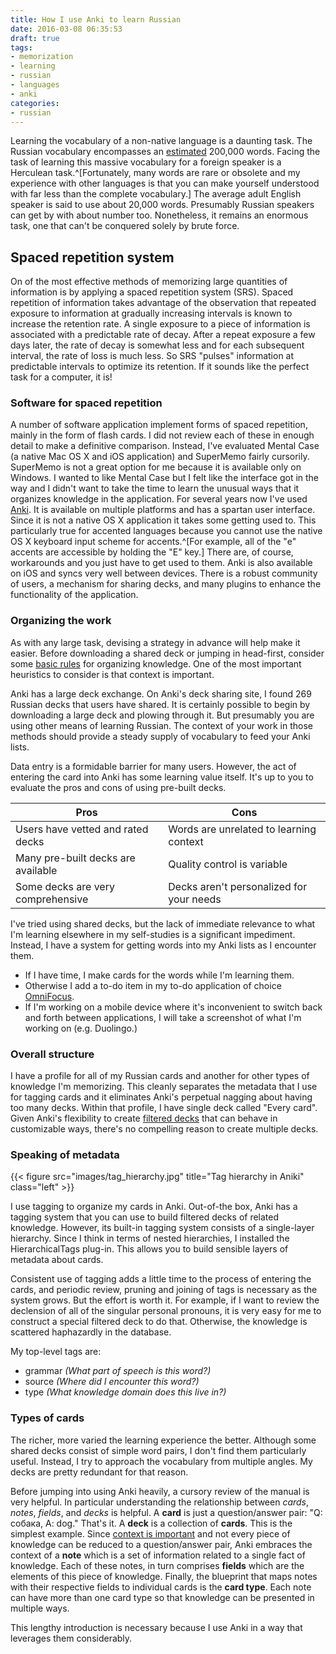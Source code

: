 ```yaml
---
title: How I use Anki to learn Russian
date: 2016-03-08 06:35:53
draft: true
tags:
- memorization
- learning
- russian
- languages
- anki
categories:
- russian
---
```

Learning the vocabulary of a non-native language is a daunting task. The Russian vocabulary encompasses an [estimated](http://www.lingholic.com/how-many-words-do-i-need-to-know-the-955-rule-in-language-learning-part-2/) 200,000 words. Facing the task of learning this massive vocabulary for a foreign speaker is a Herculean task.^[Fortunately, many words are rare or obsolete and my experience with other languages is that you can make yourself understood with far less than the complete vocabulary.] The average adult English speaker is said to use about 20,000 words. Presumably Russian speakers can get by with about number too. Nonetheless, it remains an enormous task, one that can't be conquered solely by brute force.

## Spaced repetition system

On of the most effective methods of memorizing large quantities of information is by applying a spaced repetition system (SRS). Spaced repetition of information takes advantage of the observation that repeated exposure to information at gradually increasing intervals is known to increase the retention rate. A single exposure to a piece of information is associated with a predictable rate of decay. After a repeat exposure a few days later, the rate of decay is somewhat less and for each subsequent interval, the rate of loss is much less. So SRS "pulses" information at predictable intervals to optimize its retention. If it sounds like the perfect task for a computer, it is!

### Software for spaced repetition

A number of software application implement forms of spaced repetition, mainly in the form of flash cards. I did not review each of these in enough detail to make a definitive comparison. Instead, I've evaluated Mental Case (a native Mac OS X and iOS application) and SuperMemo fairly cursorily. SuperMemo is not a great option for me because it is available only on Windows. I wanted to like Mental Case but I felt like the interface got in the way and I didn't want to take the time to learn the unusual ways that it organizes knowledge in the application. For several years now I've used [Anki](http://ankisrs.net). It is available on multiple platforms and has a spartan user interface. Since it is not a native OS X application it takes some getting used to. This particularly true for accented languages because you cannot use the native OS X keyboard input scheme for accents.^[For example, all of the "e" accents are accessible by holding the "E" key.] There are, of course, workarounds and you just have to get used to them. Anki is also available on iOS and syncs very well between devices. There is a robust community of users, a mechanism for sharing decks, and many plugins to enhance the functionality of the application.

### Organizing the work

As with any large task, devising a strategy in advance will help make it easier. Before downloading a shared deck or jumping in head-first, consider some [basic rules](https://www.supermemo.com/en/articles/20rules) for organizing knowledge. One of the most important heuristics to consider is that context is important.

Anki has a large deck exchange. On Anki's deck sharing site, I found 269 Russian decks that users have shared. It is certainly possible to begin by downloading a large deck and plowing through it. But presumably you are using other means of learning Russian. The context of your work in those methods should provide a steady supply of vocabulary to feed your Anki lists.

Data entry is a formidable barrier for many users. However, the act of entering the card into Anki has some learning value itself. It's up to you to evaluate the pros and cons of using pre-built decks.

| Pros                               | Cons                                     |
|------------------------------------|------------------------------------------|
| Users have vetted and rated decks  | Words are unrelated to learning context  |
| Many pre-built decks are available | Quality control is variable              |
| Some decks are very comprehensive  | Decks aren't personalized for your needs |

I've tried using shared decks, but the lack of immediate relevance to what I'm learning elsewhere in my self-studies is a significant impediment. Instead, I have a system for getting words into my Anki lists as I encounter them.

- If I have time, I make cards for the words while I'm learning them.
- Otherwise I add a to-do item in my to-do application of choice [OmniFocus](https://www.omnigroup.com/omnifocus).
- If I'm working on a mobile device where it's inconvenient to switch back and forth between applications, I will take a screenshot of what I'm working on (e.g. Duolingo.)

### Overall structure

I have a profile for all of my Russian cards and another for other types of knowledge I'm memorizing. This cleanly separates the metadata that I use for tagging cards and it eliminates Anki's perpetual nagging about having too many decks. Within that profile, I have single deck called "Every card". Given Anki's flexibility to create [filtered decks]() that can behave in customizable ways, there's no compelling reason to create multiple decks.

### Speaking of metadata

{{< figure src="images/tag_hierarchy.jpg" title="Tag hierarchy in Aniki" class="left" >}}

I use tagging to organize my cards in Anki. Out-of-the box, Anki has a tagging system that you can use to build filtered decks of related knowledge. However, its built-in tagging system consists of a single-layer hierarchy. Since I think in terms of nested hierarchies, I installed the HierarchicalTags plug-in. This allows you to build sensible layers of metadata about cards.

Consistent use of tagging adds a little time to the process of entering the cards, and periodic review, pruning and joining of tags is necessary as the system grows. But the effort is worth it. For example, if I want to review the declension of all of the singular personal pronouns, it is very easy for me to construct a special filtered deck to do that. Otherwise, the knowledge is scattered haphazardly in the database.

My top-level tags are:

- grammar _(What part of speech is this word?)_
- source _(Where did I encounter this word?)_
- type _(What knowledge domain does this live in?)_



### Types of cards

The richer, more varied the learning experience the better. Although some shared decks consist of simple word pairs, I don't find them particularly useful. Instead, I try to approach the vocabulary from multiple angles. My decks are pretty redundant for that reason.

Before jumping into using Anki heavily, a cursory review of the manual is very helpful. In particular understanding the relationship between _cards_, _notes_, _fields_, and _decks_ is helpful. A __card__ is just a question/answer pair: "Q: собака, A: dog." That's it. A __deck__ is a collection of __cards__. This is the simplest example. Since [context is important](https://www.supermemo.com/en/articles/20rules#Context%20cues) and not every piece of knowledge can be reduced to a question/answer pair, Anki embraces the context of a __note__ which is a set of information related to a single fact of knowledge. Each of these notes, in turn comprises __fields__ which are the elements of this piece of knowledge. Finally, the blueprint that maps notes with their respective fields to individual cards is the __card type__. Each note can have more than one card type so that knowledge can be presented in multiple ways.

This lengthy introduction is necessary because I use Anki in a way that leverages them considerably.

